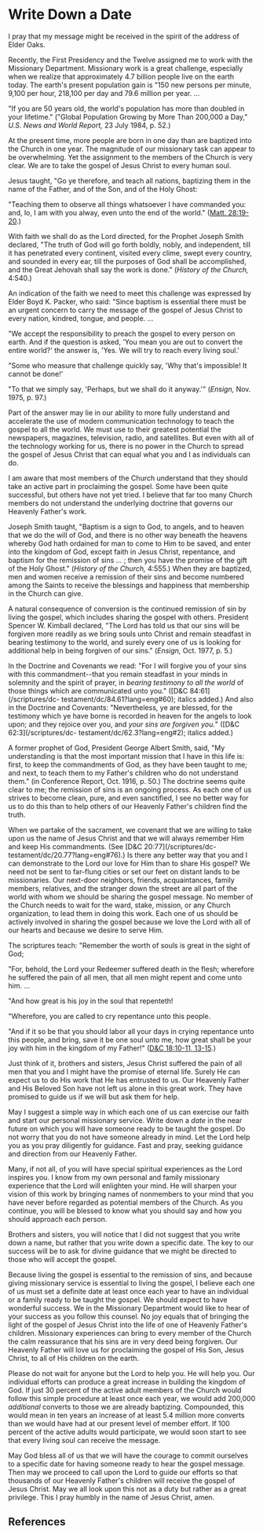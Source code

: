 # Write Down a Date

I pray that my message might be received in the spirit of the address of Elder
Oaks.

Recently, the First Presidency and the Twelve assigned me to work with the
Missionary Department. Missionary work is a great challenge, especially when
we realize that approximately 4.7 billion people live on the earth today. The
earth's present population gain is "150 new persons per minute, 9,100 per
hour, 218,100 per day and 79.6 million per year. ...

"If you are 50 years old, the world's population has more than doubled in your
lifetime." ("Global Population Growing by More Than 200,000 a Day," _U.S. News
and World Report,_ 23 July 1984, p. 52.)

At the present time, more people are born in one day than are baptized into
the Church in one year. The magnitude of our missionary task can appear to be
overwhelming. Yet the assignment to the members of the Church is very clear.
We are to take the gospel of Jesus Christ to every human soul.

Jesus taught, "Go ye therefore, and teach all nations, baptizing them in the
name of the Father, and of the Son, and of the Holy Ghost:

"Teaching them to observe all things whatsoever I have commanded you: and, lo,
I am with you alway, even unto the end of the world." ([Matt.
28:19-20](/scriptures/nt/matt/28.19-20?lang=eng#18).)

With faith we shall do as the Lord directed, for the Prophet Joseph Smith
declared, "The truth of God will go forth boldly, nobly, and independent, till
it has penetrated every continent, visited every clime, swept every country,
and sounded in every ear, till the purposes of God shall be accomplished, and
the Great Jehovah shall say the work is done." (_History of the Church,_
4:540.)

An indication of the faith we need to meet this challenge was expressed by
Elder Boyd K. Packer, who said: "Since baptism is essential there must be an
urgent concern to carry the message of the gospel of Jesus Christ to every
nation, kindred, tongue, and people. ...

"We accept the responsibility to preach the gospel to every person on earth.
And if the question is asked, 'You mean you are out to convert the entire
world?' the answer is, 'Yes. We will try to reach every living soul.'

"Some who measure that challenge quickly say, 'Why that's impossible! It
cannot be done!'

"To that we simply say, 'Perhaps, but we shall do it anyway.'" (_Ensign,_ Nov.
1975, p. 97.)

Part of the answer may lie in our ability to more fully understand and
accelerate the use of modern communication technology to teach the gospel to
all the world. We must use to their greatest potential the newspapers,
magazines, television, radio, and satellites. But even with all of the
technology working for us, there is no power in the Church to spread the
gospel of Jesus Christ that can equal what you and I as individuals can do.

I am aware that most members of the Church understand that they should take an
active part in proclaiming the gospel. Some have been quite successful, but
others have not yet tried. I believe that far too many Church members do not
understand the underlying doctrine that governs our Heavenly Father's work.

Joseph Smith taught, "Baptism is a sign to God, to angels, and to heaven that
we do the will of God, and there is no other way beneath the heavens whereby
God hath ordained for man to come to Him to be saved, and enter into the
kingdom of God, except faith in Jesus Christ, repentance, and baptism for the
remission of sins ... ; then you have the promise of the gift of the Holy
Ghost." (_History of the Church,_ 4:555.) When they are baptized, men and
women receive a remission of their sins and become numbered among the Saints
to receive the blessings and happiness that membership in the Church can give.

A natural consequence of conversion is the continued remission of sin by
living the gospel, which includes sharing the gospel with others. President
Spencer W. Kimball declared, "The Lord has told us that our sins will be
forgiven more readily as we bring souls unto Christ and remain steadfast in
bearing testimony to the world, and surely every one of us is looking for
additional help in being forgiven of our sins." (_Ensign,_ Oct. 1977, p. 5.)

In the Doctrine and Covenants we read: "For I will forgive you of your sins
with this commandment--that you remain steadfast in your minds in solemnity
and the spirit of prayer, in _bearing testimony to all the world_ of those
things which are communicated unto you." ([D&amp;C 84:61](/scriptures/dc-
testament/dc/84.61?lang=eng#60); italics added.) And also in the Doctrine and
Covenants: "Nevertheless, ye are blessed, for the testimony which ye have
borne is recorded in heaven for the angels to look upon; and they rejoice over
you, and _your sins are forgiven you._" ([D&amp;C 62:3](/scriptures/dc-
testament/dc/62.3?lang=eng#2); italics added.)

A former prophet of God, President George Albert Smith, said, "My
understanding is that the most important mission that I have in this life is:
first, to keep the commandments of God, as they have been taught to me; and
next, to teach them to my Father's children who do not understand them." (in
Conference Report, Oct. 1916, p. 50.) The doctrine seems quite clear to me;
the remission of sins is an ongoing process. As each one of us strives to
become clean, pure, and even sanctified, I see no better way for us to do this
than to help others of our Heavenly Father's children find the truth.

When we partake of the sacrament, we covenant that we are willing to take upon
us the name of Jesus Christ and that we will always remember Him and keep His
commandments. (See [D&amp;C 20:77](/scriptures/dc-
testament/dc/20.77?lang=eng#76).) Is there any better way that you and I can
demonstrate to the Lord our love for Him than to share His gospel? We need not
be sent to far-flung cities or set our feet on distant lands to be
missionaries. Our next-door neighbors, friends, acquaintances, family members,
relatives, and the stranger down the street are all part of the world with
whom we should be sharing the gospel message. No member of the Church needs to
wait for the ward, stake, mission, or any Church organization, to lead them in
doing this work. Each one of us should be actively involved in sharing the
gospel because we love the Lord with all of our hearts and because we desire
to serve Him.

The scriptures teach: "Remember the worth of souls is great in the sight of
God;

"For, behold, the Lord your Redeemer suffered death in the flesh; wherefore he
suffered the pain of all men, that all men might repent and come unto him. ...

"And how great is his joy in the soul that repenteth!

"Wherefore, you are called to cry repentance unto this people.

"And if it so be that you should labor all your days in crying repentance unto
this people, and bring, save it be one soul unto me, how great shall be your
joy with him in the kingdom of my Father!" ([D&amp;C 18:10-11,
13-15](/scriptures/dc-testament/dc/18.10-11,13-15?lang=eng#9).)

Just think of it, brothers and sisters, Jesus Christ suffered the pain of all
men that you and I might have the promise of eternal life. Surely He can
expect us to do His work that He has entrusted to us. Our Heavenly Father and
His Beloved Son have not left us alone in this great work. They have promised
to guide us if we will but ask them for help.

May I suggest a simple way in which each one of us can exercise our faith and
start our personal missionary service. Write down a _date_ in the near future
on which you will have someone ready to be taught the gospel. Do not worry
that you do not have someone already in mind. Let the Lord help you as you
pray diligently for guidance. Fast and pray, seeking guidance and direction
from our Heavenly Father.

Many, if not all, of you will have special spiritual experiences as the Lord
inspires you. I know from my own personal and family missionary experience
that the Lord will enlighten your mind. He will sharpen your vision of this
work by bringing names of nonmembers to your mind that you have never before
regarded as potential members of the Church. As you continue, you will be
blessed to know what you should say and how you should approach each person.

Brothers and sisters, you will notice that I did not suggest that you write
down a name, but rather that you write down a specific date. The key to our
success will be to ask for divine guidance that we might be directed to those
who will accept the gospel.

Because living the gospel is essential to the remission of sins, and because
giving missionary service is essential to living the gospel, I believe each
one of us must set a definite date at least once each year to have an
individual or a family ready to be taught the gospel. We should expect to have
wonderful success. We in the Missionary Department would like to hear of your
success as you follow this counsel. No joy equals that of bringing the light
of the gospel of Jesus Christ into the life of one of Heavenly Father's
children. Missionary experiences can bring to every member of the Church the
calm reassurance that his sins are in very deed being forgiven. Our Heavenly
Father will love us for proclaiming the gospel of His Son, Jesus Christ, to
all of His children on the earth.

Please do not wait for anyone but the Lord to help you. He will help you. Our
individual efforts can produce a great increase in building the kingdom of
God. If just 30 percent of the active adult members of the Church would follow
this simple procedure at least once each year, we would add 200,000
_additional_ converts to those we are already baptizing. Compounded, this
would mean in ten years an increase of at least 5.4 million more converts than
we would have had at our present level of member effort. If 100 percent of the
active adults would participate, we would soon start to see that every living
soul can receive the message.

May God bless all of us that we will have the courage to commit ourselves to a
specific date for having someone ready to hear the gospel message. Then may we
proceed to call upon the Lord to guide our efforts so that thousands of our
Heavenly Father's children will receive the gospel of Jesus Christ. May we all
look upon this not as a duty but rather as a great privilege. This I pray
humbly in the name of Jesus Christ, amen.

## References

